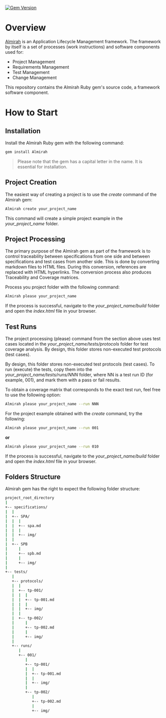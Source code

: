 [![Gem Version](https://badge.fury.io/rb/Almirah.svg)](https://badge.fury.io/rb/Almirah)

# Overview

[Almirah](https://almirah.site/) is an Application Lifecycle Management framework. The framework by itself is a set of processes (work instructions) and software components used for:

* Project Management
* Requirements Management
* Test Management
* Change Management

This repository contains the Almirah Ruby gem's source code, a framework software component.

# How to Start

## Installation

Install the Almirah Ruby gem with the following command:

```bash
gem install Almirah 
```

>Please note that the gem has a capital letter in the name. It is essential for installation.

## Project Creation

The easiest way of creating a project is to use the *create* command of the Almirah gem:

```bash
Almirah create your_project_name
```

This command will create a simple project example in the *your_project_name* folder.

## Project Processing

The primary purpose of the Almirah gem as part of the framework is to control traceability between specifications from one side and between specifications and test cases from another side. This is done by converting markdown files to HTML files. During this conversion, references are replaced with HTML hyperlinks. The conversion process also produces Traceability and Coverage matrices.

Process you project folder with the following command:

```bash
Almirah please your_project_name
```

If the process is successful, navigate to the *your_project_name/build* folder and open the *index.html* file in your browser.

## Test Runs

The project processing (please) command from the section above uses test cases located in the *your_project_name/tests/protocols* folder for test coverage analysis. By design, this folder stores non-executed test protocols (test cases).

By design, this folder stores non-executed test protocols (test cases). To run (execute) the tests, copy them into the *your_project_name/tests/runs/NNN* folder, where NN is a test run ID (for example, 001), and mark them with a pass or fail results.

To obtain a coverage matrix that corresponds to the exact test run, feel free to use the following option:

```bash
Almirah please your_project_name --run NNN
```

For the project example obtained with the *create* command, try the following:

```bash
Almirah please your_project_name --run 001
```

**or**

```bash
Almirah please your_project_name --run 010
```

If the process is successful, navigate to the *your_project_name/build* folder and open the *index.html* file in your browser.

## Folders Structure

Almirah gem has the right to expect the following folder structure:

```bash
project_root_directory
|
+-- specifications/
|  |
|  +-- SPA/   
|  |  |
|  |  +-- spa.md
|  |  |
|  |  +-- img/
|  |
|  +-- SPB   
|     |
|     +-- spb.md
|     |
|     +-- img/
| 
+-- tests/
   |  
   +-- protocols/
   |  |
   |  +-- tp-001/
   |  |  |
   |  |  +-- tp-001.md
   |  |  |
   |  |  +-- img/
   |  |
   |  +-- tp-002/
   |     |
   |     +-- tp-002.md
   |     |
   |     +-- img/
   |
   +-- runs/
      |
      +-- 001/
         |
         +-- tp-001/
         |  |
         |  +-- tp-001.md
         |  |
         |  +-- img/
         |
         +-- tp-002/
            |
            +-- tp-002.md
            |
            +-- img/
```
